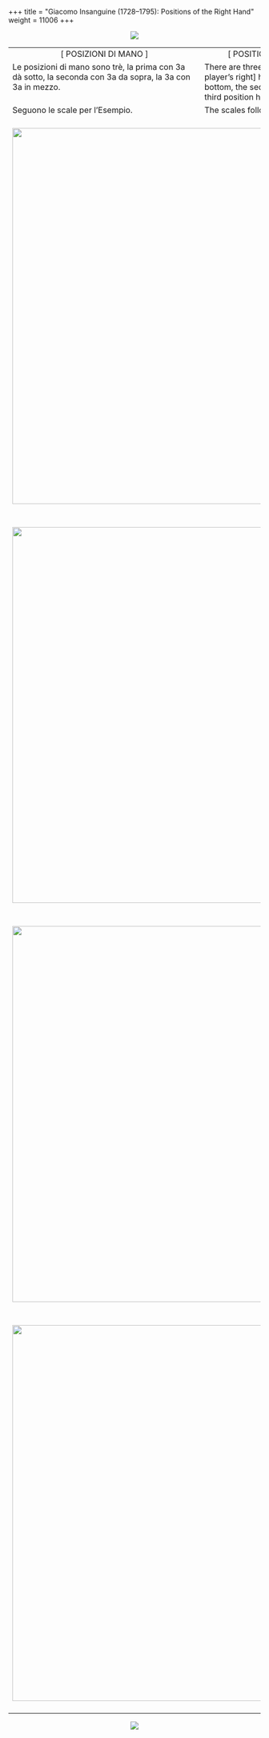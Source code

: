 +++
title = "Giacomo Insanguine (1728–1795): Positions of the Right Hand"
weight = 11006
+++

<body>
<p align="center"><img src="Images/PrevIndexNextTop.jpg" border="0" usemap="#Map"></p>
<map name="Map">
  <area shape="rect" coords="10,2,104,24" href="regoleP4.htm">
  <area shape="rect" coords="351,3,446,25" href="index.htm">
  <area shape="rect" coords="693,1,783,23" href="regoleP6.htm">
</map>
<table width="800" align="center" cellpadding="5" cellspacing="5">
  <colgroup>
  <col width="400">
  <col width="400">
  </colgroup>
  <tbody><tr>
    <td width="386" align="center" valign="top">[ POSIZIONI DI MANO ]</td>
    <td width="377" align="center" valign="top">[ POSITIONS OF THE RIGHT HAND ]</td>
  </tr><tr>
    <td valign="top">Le posizioni di mano sono trè, la prima con 3a dà sotto, la seconda con 3a da sopra, la 3a con 3a in mezzo.</td>
    <td valign="top">There are three positions for the [keyboard player’s right] hand. The first has the 3rd at the bottom, the second has the 3rd on top, and the third position has the 3rd in the middle.</td>
  </tr><tr>
    <td valign="top">Seguono le scale per l’Esempio.</td>
    <td valign="top">The scales follow as examples.</td>
  </tr><tr>
    <td colspan="2" align="center"><br>
      <img src="images/InsRegNo1.jpg" width="750"><br>
      <br></td>
   </tr><tr>
    <td colspan="2" align="center"><br>
      <img src="images/InsRegNo2.jpg" width="750"><br>
      <br></td>
  </tr><tr>
    <td colspan="2" align="center"><br>
      <img src="images/InsRegNo3.jpg" width="750"><br>
      <br></td>
  </tr><tr>
    <td colspan="2" align="center"><br>
      <img src="images/InsRegNo4.jpg" width="750"><br>
      <br></td>

</tr></tbody></table>
<p align="center"><img src="Images/PrevIndexNextBot.jpg" border="0" usemap="#Map3"></p>
<map name="Map3">
  <area shape="rect" coords="14,26,108,48" href="regoleP4.htm">
  <area shape="rect" coords="352,27,447,49" href="index.htm">
  <area shape="rect" coords="694,26,784,48" href="regoleP6.htm">
</map>


</body>
